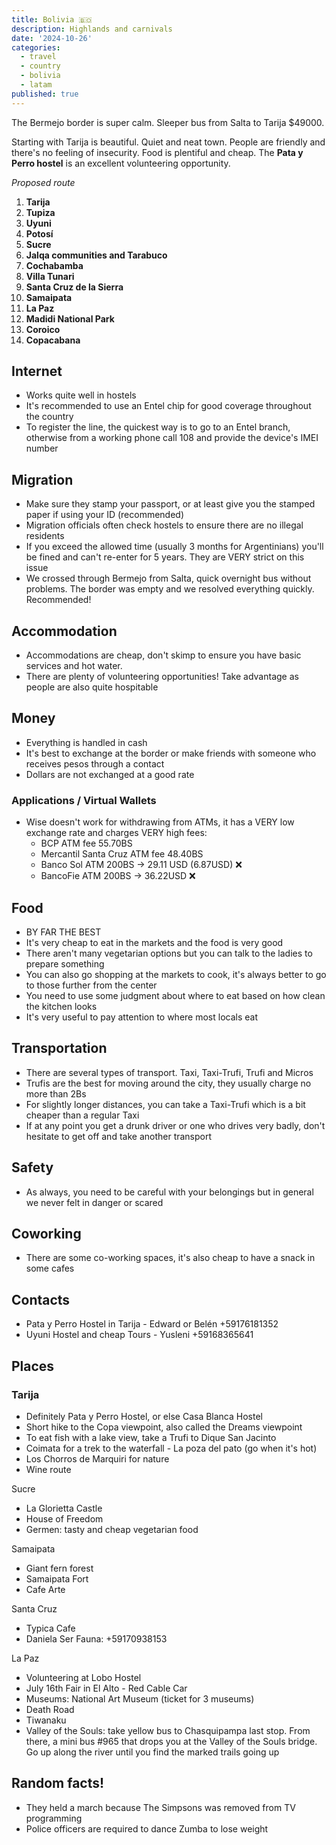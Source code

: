 ```yaml
---
title: Bolivia 🇧🇴
description: Highlands and carnivals
date: '2024-10-26'
categories:
  - travel
  - country
  - bolivia
  - latam
published: true
---
```


<script context="module">
    import PostImage from "$lib/ui/custom/PostImage.svelte";
</script>

<PostImage src="/images/chuncho.jpg" alt="chuncho" description="Chuncho de la fiesta de San Roque en Tarija, por Juanma Antonellini"></PostImage>

The Bermejo border is super calm. Sleeper bus from Salta to Tarija $49000.

Starting with Tarija is beautiful. Quiet and neat town. People are friendly and there's no feeling of insecurity. Food is plentiful and cheap. The **Pata y Perro hostel** is an excellent volunteering opportunity.

_Proposed route_

1. **Tarija**
1. **Tupiza**
1. **Uyuni**
1. **Potosí**
1. **Sucre**
1. **Jalqa communities and Tarabuco**
1. **Cochabamba**
1. **Villa Tunari**
1. **Santa Cruz de la Sierra**
1. **Samaipata**
1. **La Paz**
1. **Madidi National Park**
1. **Coroico**
1. **Copacabana**

## Internet

- Works quite well in hostels
- It's recommended to use an Entel chip for good coverage throughout the country
- To register the line, the quickest way is to go to an Entel branch, otherwise from a working phone call 108 and provide the device's IMEI number

## Migration

- Make sure they stamp your passport, or at least give you the stamped paper if using your ID (recommended)
- Migration officials often check hostels to ensure there are no illegal residents
- If you exceed the allowed time (usually 3 months for Argentinians) you'll be fined and can't re-enter for 5 years. They are VERY strict on this issue
- We crossed through Bermejo from Salta, quick overnight bus without problems. The border was empty and we resolved everything quickly. Recommended!

## Accommodation

- Accommodations are cheap, don't skimp to ensure you have basic services and hot water.
- There are plenty of volunteering opportunities! Take advantage as people are also quite hospitable

## Money

- Everything is handled in cash
- It's best to exchange at the border or make friends with someone who receives pesos through a contact
- Dollars are not exchanged at a good rate

### Applications / Virtual Wallets

- Wise doesn't work for withdrawing from ATMs, it has a VERY low exchange rate and charges VERY high fees:
  - BCP ATM fee 55.70BS
  - Mercantil Santa Cruz ATM fee 48.40BS
  - Banco Sol ATM 200BS -> 29.11 USD (6.87USD) ❌
  - BancoFie ATM 200BS -> 36.22USD ❌

## Food

- BY FAR THE BEST
- It's very cheap to eat in the markets and the food is very good
- There aren't many vegetarian options but you can talk to the ladies to prepare something
- You can also go shopping at the markets to cook, it's always better to go to those further from the center
- You need to use some judgment about where to eat based on how clean the kitchen looks
- It's very useful to pay attention to where most locals eat

## Transportation

- There are several types of transport. Taxi, Taxi-Trufi, Trufi and Micros
- Trufis are the best for moving around the city, they usually charge no more than 2Bs
- For slightly longer distances, you can take a Taxi-Trufi which is a bit cheaper than a regular Taxi
- If at any point you get a drunk driver or one who drives very badly, don't hesitate to get off and take another transport

## Safety

- As always, you need to be careful with your belongings but in general we never felt in danger or scared

## Coworking

- There are some co-working spaces, it's also cheap to have a snack in some cafes

## Contacts

- Pata y Perro Hostel in Tarija - Edward or Belén +59176181352
- Uyuni Hostel and cheap Tours - Yusleni +59168365641

## Places

### Tarija

- Definitely Pata y Perro Hostel, or else Casa Blanca Hostel
- Short hike to the Copa viewpoint, also called the Dreams viewpoint
- To eat fish with a lake view, take a Trufi to Dique San Jacinto
- Coimata for a trek to the waterfall - La poza del pato (go when it's hot)
- Los Chorros de Marquiri for nature
- Wine route

Sucre

- La Glorietta Castle
- House of Freedom
- Germen: tasty and cheap vegetarian food

Samaipata

- Giant fern forest
- Samaipata Fort
- Cafe Arte

Santa Cruz

- Typica Cafe
- Daniela Ser Fauna: +59170938153

La Paz

- Volunteering at Lobo Hostel
- July 16th Fair in El Alto - Red Cable Car
- Museums: National Art Museum (ticket for 3 museums)
- Death Road
- Tiwanaku
- Valley of the Souls: take yellow bus to Chasquipampa last stop. From there, a mini bus #965 that drops you at the Valley of the Souls bridge. Go up along the river until you find the marked trails going up

## Random facts!

- They held a march because The Simpsons was removed from TV programming
- Police officers are required to dance Zumba to lose weight
